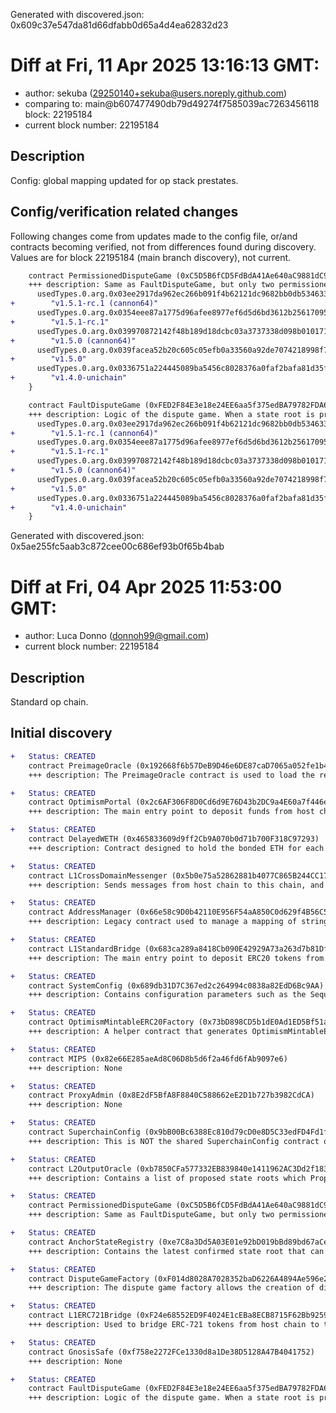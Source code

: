 Generated with discovered.json: 0x609c37e547da81d66dfabb0d65a4d4ea62832d23

# Diff at Fri, 11 Apr 2025 13:16:13 GMT:

- author: sekuba (<29250140+sekuba@users.noreply.github.com>)
- comparing to: main@b607477490db79d49274f7585039ac7263456118 block: 22195184
- current block number: 22195184

## Description

Config: global mapping updated for op stack prestates.

## Config/verification related changes

Following changes come from updates made to the config file,
or/and contracts becoming verified, not from differences found during
discovery. Values are for block 22195184 (main branch discovery), not current.

```diff
    contract PermissionedDisputeGame (0xC5D5B6fCD5FdBdA41Ae640aC9881dC949aEd36d0) {
    +++ description: Same as FaultDisputeGame, but only two permissioned addresses are designated as proposer and challenger.
      usedTypes.0.arg.0x03ee2917da962ec266b091f4b62121dc9682bb0db534633707325339f99ee405:
+        "v1.5.1-rc.1 (cannon64)"
      usedTypes.0.arg.0x0354eee87a1775d96afee8977ef6d5d6bd3612b256170952a01bf1051610ee01:
+        "v1.5.1-rc.1"
      usedTypes.0.arg.0x039970872142f48b189d18dcbc03a3737338d098b0101713dc2d6710f9deb5ef:
+        "v1.5.0 (cannon64)"
      usedTypes.0.arg.0x039facea52b20c605c05efb0a33560a92de7074218998f75bcdf61e8989cb5d9:
+        "v1.5.0"
      usedTypes.0.arg.0x0336751a224445089ba5456c8028376a0faf2bafa81d35f43fab8730258cdf37:
+        "v1.4.0-unichain"
    }
```

```diff
    contract FaultDisputeGame (0xFED2F84E3e18e24EE6aa5f375edBA79782FDA6D2) {
    +++ description: Logic of the dispute game. When a state root is proposed, a dispute game contract is deployed. Challengers can use such contracts to challenge the proposed state root.
      usedTypes.0.arg.0x03ee2917da962ec266b091f4b62121dc9682bb0db534633707325339f99ee405:
+        "v1.5.1-rc.1 (cannon64)"
      usedTypes.0.arg.0x0354eee87a1775d96afee8977ef6d5d6bd3612b256170952a01bf1051610ee01:
+        "v1.5.1-rc.1"
      usedTypes.0.arg.0x039970872142f48b189d18dcbc03a3737338d098b0101713dc2d6710f9deb5ef:
+        "v1.5.0 (cannon64)"
      usedTypes.0.arg.0x039facea52b20c605c05efb0a33560a92de7074218998f75bcdf61e8989cb5d9:
+        "v1.5.0"
      usedTypes.0.arg.0x0336751a224445089ba5456c8028376a0faf2bafa81d35f43fab8730258cdf37:
+        "v1.4.0-unichain"
    }
```

Generated with discovered.json: 0x5ae255fc5aab3c872cee00c686ef93b0f65b4bab

# Diff at Fri, 04 Apr 2025 11:53:00 GMT:

- author: Luca Donno (<donnoh99@gmail.com>)
- current block number: 22195184

## Description

Standard op chain.

## Initial discovery

```diff
+   Status: CREATED
    contract PreimageOracle (0x192668f6b57DeB9D46e6DE87caD7065a052fe1b4)
    +++ description: The PreimageOracle contract is used to load the required data from L1 for a dispute game.
```

```diff
+   Status: CREATED
    contract OptimismPortal (0x2c6AF306F8D0Cd6d9E76D43b2DC9a4E60a7f446e)
    +++ description: The main entry point to deposit funds from host chain to this chain. It also allows to prove and finalize withdrawals.
```

```diff
+   Status: CREATED
    contract DelayedWETH (0x465833609d9ff2Cb9A070b0d71b700F318C97293)
    +++ description: Contract designed to hold the bonded ETH for each game. It is designed as a wrapper around WETH to allow an owner to function as a backstop if a game would incorrectly distribute funds.
```

```diff
+   Status: CREATED
    contract L1CrossDomainMessenger (0x5b0e75a52862881b4077C865B244CC17cD2b531b)
    +++ description: Sends messages from host chain to this chain, and relays messages back onto host chain. In the event that a message sent from host chain to this chain is rejected for exceeding this chain's epoch gas limit, it can be resubmitted via this contract's replay function.
```

```diff
+   Status: CREATED
    contract AddressManager (0x66e58c9D0b42110E956F54aA850C0d629f4B56C5)
    +++ description: Legacy contract used to manage a mapping of string names to addresses. Modern OP stack uses a different standard proxy system instead, but this contract is still necessary for backwards compatibility with several older contracts.
```

```diff
+   Status: CREATED
    contract L1StandardBridge (0x683ca289a8418Cb090E42929A73a263d7b81DfC2)
    +++ description: The main entry point to deposit ERC20 tokens from host chain to this chain.
```

```diff
+   Status: CREATED
    contract SystemConfig (0x689db31D7C367ed2c264994c0838a82EdD6Bc9AA)
    +++ description: Contains configuration parameters such as the Sequencer address, gas limit on this chain and the unsafe block signer address.
```

```diff
+   Status: CREATED
    contract OptimismMintableERC20Factory (0x73bD898CD5b1dE0Ad1ED5Bf51aaEb52129F697d8)
    +++ description: A helper contract that generates OptimismMintableERC20 contracts on the network it's deployed to. OptimismMintableERC20 is a standard extension of the base ERC20 token contract designed to allow the L1StandardBridge contracts to mint and burn tokens. This makes it possible to use an OptimismMintablERC20 as this chain's representation of a token on the host chain, or vice-versa.
```

```diff
+   Status: CREATED
    contract MIPS (0x82e66E285aeAd8C06D8b5d6f2a46fd6fAb9097e6)
    +++ description: None
```

```diff
+   Status: CREATED
    contract ProxyAdmin (0x8E2dF5BfA8F8840C588662eE2D1b727b3982CdCA)
    +++ description: None
```

```diff
+   Status: CREATED
    contract SuperchainConfig (0x9bB00Bc6388Ec810d79cD0e8D5C33edFD4Fd1fa8)
    +++ description: This is NOT the shared SuperchainConfig contract of the OP stack Superchain but rather a local fork. It manages the `PAUSED_SLOT`, a boolean value indicating whether the local chain is paused, and `GUARDIAN_SLOT`, the address of the guardian which can pause and unpause the system.
```

```diff
+   Status: CREATED
    contract L2OutputOracle (0xb7850CFa577332EB839840e1411962AC3Dd2f183)
    +++ description: Contains a list of proposed state roots which Proposers assert to be a result of block execution. Currently only the PROPOSER address can submit new state roots.
```

```diff
+   Status: CREATED
    contract PermissionedDisputeGame (0xC5D5B6fCD5FdBdA41Ae640aC9881dC949aEd36d0)
    +++ description: Same as FaultDisputeGame, but only two permissioned addresses are designated as proposer and challenger.
```

```diff
+   Status: CREATED
    contract AnchorStateRegistry (0xe7C8a3Dd5A03E01e92bD019bBd89bd67aCeC036F)
    +++ description: Contains the latest confirmed state root that can be used as a starting point in a dispute game.
```

```diff
+   Status: CREATED
    contract DisputeGameFactory (0xF014d8028A7028352baD6226A4894Ae596e2846c)
    +++ description: The dispute game factory allows the creation of dispute games, used to propose state roots and eventually challenge them.
```

```diff
+   Status: CREATED
    contract L1ERC721Bridge (0xF24e68552ED9F4024E1cEBa8ECB8715F62Bb9259)
    +++ description: Used to bridge ERC-721 tokens from host chain to this chain.
```

```diff
+   Status: CREATED
    contract GnosisSafe (0xf758e2272FCe1330d8a1De38D5128A47B4041752)
    +++ description: None
```

```diff
+   Status: CREATED
    contract FaultDisputeGame (0xFED2F84E3e18e24EE6aa5f375edBA79782FDA6D2)
    +++ description: Logic of the dispute game. When a state root is proposed, a dispute game contract is deployed. Challengers can use such contracts to challenge the proposed state root.
```
